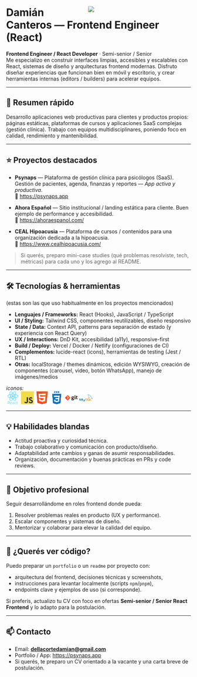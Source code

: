 <div align="left">

<img src="https://user-images.githubusercontent.com/109114128/194670298-19057fdf-bad1-4d56-a77a-b2b5d6958f12.png" align="right" width="280" />

# Damián Canteros — Frontend Engineer (React)
**Frontend Engineer / React Developer** · Semi-senior / Senior  
Me especializo en construir interfaces limpias, accesibles y escalables con React, sistemas de diseño y arquitecturas frontend modernas. Disfruto diseñar experiencias que funcionan bien en móvil y escritorio, y crear herramientas internas (editors / builders) para acelerar equipos.

---

## 🔭 Resumen rápido
Desarrollo aplicaciones web productivas para clientes y productos propios: páginas estáticas, plataformas de cursos y aplicaciones SaaS complejas (gestión clínica). Trabajo con equipos multidisciplinares, poniendo foco en calidad, rendimiento y mantenibilidad.

---

## ⭐ Proyectos destacados
- **Psynaps** — Plataforma de gestión clínica para psicólogos (SaaS). Gestión de pacientes, agenda, finanzas y reportes — *App activa y productiva*.  
  🔗 https://psynaps.app

- **Ahora Español** — Sitio institucional / landing estática para cliente. Buen ejemplo de performance y accesibilidad.  
  🔗 https://ahoraespanol.com/

- **CEAL Hipoacusia** — Plataforma de cursos / contenidos para una organización dedicada a la hipoacusia.  
  🔗 https://www.cealhipoacusia.com/

> Si querés, preparo mini-case studies (qué problemas resolviste, tech, métricas) para cada uno y los agrego al README.

---

## 🛠 Tecnologías & herramientas
(estas son las que uso habitualmente en los proyectos mencionados)
- **Lenguajes / Frameworks:** React (Hooks), JavaScript / TypeScript  
- **UI / Styling:** Tailwind CSS, componentes reutilizables, diseño responsivo  
- **State / Data:** Context API, patterns para separación de estado (y experiencia con React Query)  
- **UX / Interactions:** DnD Kit, accesibilidad (a11y), responsive-first  
- **Build / Deploy:** Vercel / Docker / Netlify (configuraciones de CI)  
- **Complementos:** lucide-react (icons), herramientas de testing (Jest / RTL)  
- **Otras:** localStorage / themes dinámicos, edición WYSIWYG, creación de componentes (carousel, video, botón WhatsApp), manejo de imágenes/medios

_iconos:_
<br/>
<img src="https://github.com/devicons/devicon/blob/master/icons/react/react-original-wordmark.svg" width="36" height="36" />
<img src="https://github.com/devicons/devicon/blob/master/icons/javascript/javascript-original.svg" width="36" height="36" />
<img src="https://github.com/devicons/devicon/blob/master/icons/html5/html5-original.svg" width="36" height="36" />
<img src="https://github.com/devicons/devicon/blob/master/icons/css3/css3-plain-wordmark.svg" width="36" height="36" />
<img src="https://github.com/devicons/devicon/blob/master/icons/git/git-original-wordmark.svg" width="36" height="36" />
<img src="https://github.com/devicons/devicon/blob/master/icons/mysql/mysql-original-wordmark.svg" width="36" height="36" />

---

## 💡 Habilidades blandas
- Actitud proactiva y curiosidad técnica.  
- Trabajo colaborativo y comunicación con producto/diseño.  
- Adaptabilidad ante cambios y ganas de asumir responsabilidades.  
- Organización, documentación y buenas prácticas en PRs y code reviews.

---

## 🎯 Objetivo profesional
Seguir desarrollándome en roles frontend donde pueda:
1. Resolver problemas reales en producto (UX y performance).  
2. Escalar componentes y sistemas de diseño.  
3. Mentorizar y colaborar para elevar la calidad del equipo.

---

## 📂 ¿Querés ver código?
Puedo preparar un `portfolio` o un `readme` por proyecto con:
- arquitectura del frontend, decisiones técnicas y screenshots,  
- instrucciones para levantar localmente (scripts `npm`/`pnpm`),  
- endpoints clave y ejemplos de uso (si corresponde).

Si preferís, actualizo tu CV con foco en ofertas **Semi-senior / Senior React Frontend** y lo adapto para la postulación.

---

## 📫 Contacto
- Email: **dellacortedamian@gmail.com**  
- Portfolio / App: https://psynaps.app  
- Si querés, te preparo un CV orientado a la vacante y una carta breve de postulación.

</div>

